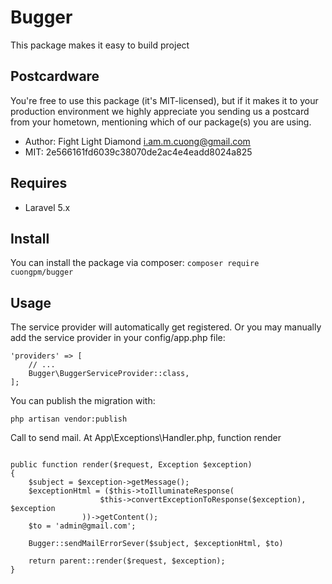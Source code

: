 # Bugger
This package makes it easy to build project

## Postcardware
You're free to use this package (it's MIT-licensed), but if it makes it to your production environment we highly appreciate you sending us a postcard from your hometown, mentioning which of our package(s) you are using.
- Author: Fight Light Diamond <i.am.m.cuong@gmail.com>
- MIT: 2e566161fd6039c38070de2ac4e4eadd8024a825

## Requires
- Laravel 5.x

## Install
You can install the package via composer:
`composer require cuongpm/bugger`

## Usage
The service provider will automatically get registered. Or you may manually add the service provider in your config/app.php file:

```
'providers' => [
    // ...
    Bugger\BuggerServiceProvider::class,
];
```

You can publish the migration with:
```angular2html
php artisan vendor:publish
```

Call to send mail. At App\Exceptions\Handler.php, function render 
```angular2html

public function render($request, Exception $exception)
{
    $subject = $exception->getMessage();
    $exceptionHtml = ($this->toIlluminateResponse(
                    $this->convertExceptionToResponse($exception), $exception
                ))->getContent();
    $to = 'admin@gmail.com';
                
    Bugger::sendMailErrorSever($subject, $exceptionHtml, $to)
    
    return parent::render($request, $exception);
}

```

